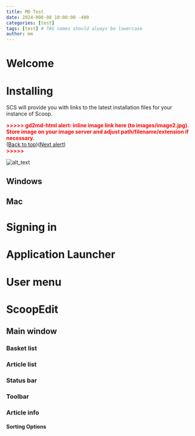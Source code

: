 ```yaml
---
title: MD Test
date: 2024-008-08 10:00:00 -400
categories: [test]
tags: [test] # TAG names should always be lowercase
author: mm
---
```


# Welcome


# Installing

SCS will provide you with links to the latest installation files for your instance of Scoop.



<p id="gdcalert2" ><span style="color: red; font-weight: bold">>>>>>  gd2md-html alert: inline image link here (to images/image2.jpg). Store image on your image server and adjust path/filename/extension if necessary. </span><br>(<a href="#">Back to top</a>)(<a href="#gdcalert3">Next alert</a>)<br><span style="color: red; font-weight: bold">>>>>> </span></p>


![alt_text](images/image2.jpg "image_tooltip")



## Windows


## Mac


# Signing in


# Application Launcher


# User menu


# ScoopEdit


## Main window


### Basket list


### Article list


### Status bar


### Toolbar


### Article info


#### Sorting Options